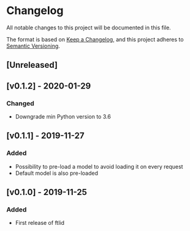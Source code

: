 # Changelog
All notable changes to this project will be documented in this file.

The format is based on [Keep a Changelog](https://keepachangelog.com/en/1.0.0/),
and this project adheres to [Semantic Versioning](https://semver.org/spec/v2.0.0.html).

## [Unreleased]

## [v0.1.2] - 2020-01-29
### Changed
- Downgrade min Python version to 3.6

## [v0.1.1] - 2019-11-27
### Added
- Possibility to pre-load a model to avoid loading it on every request
- Default model is also pre-loaded

## [v0.1.0] - 2019-11-25
### Added
- First release of ftlid
